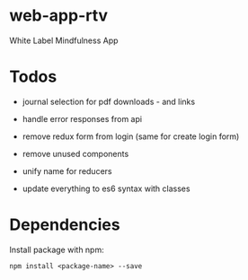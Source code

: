 # web-app-rtv
White Label Mindfulness App

# Todos

* journal selection for pdf downloads - and links

* handle error responses from api

* remove redux form from login (same for create login form)
* remove unused components
* unify name for reducers
* update everything to es6 syntax with classes


# Dependencies

Install package with npm:

```
npm install <package-name> --save
```